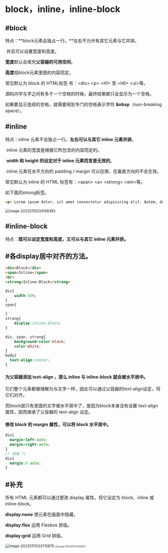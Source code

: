 # block，inline，inline-block

## #block

特点：**block元素会独占一行。**左右不允许有其它元素与它并排。

​			并且可以设置宽度和高度。

**宽度**默认会填充**父容器的可用空间**。

**高度**视block元素里面的内容而定。



常见默认为 block 的 HTML标签 有：\<div> \<p> \<h1> 至 \<h6> \<ul>等。



源码内字与字之间有多于一个空格的时候，最终结果都只会显示为一个空格。

如果要显示连续的空格，就需要用到专门的空格表示字符 **&nbsp**（non-breaking space）。



## #inline

特点：inline 元素不会独占一行。**左右可以与其它 inline 元素并排**。

​			inline 元素的宽度是根据它所包含的内容而定的。

​			**width 和 height 的设定对于 inline 元素而言是无效的**。

​			inline 元素在水平方向的 padding / margin 可以应用，在垂直方向的不会生效。

常见默认为 inline 的 HTML 标签有：\<span> \<a> \<strong> \<em>等。

如下面的strong标签。

```html
<p> Lorem ipsum dolor, sit amet consectetur adipisicing elit. Autem, ducimus earum? Reprehenderit sapiente, modi <strong>mollitia</strong> eum in, inventore accusantium autem ea nulla consequuntur pariatur asperiores ex beatae deserunt dicta officia?</p>
```

<img src="C:\Users\Zirina\AppData\Roaming\Typora\typora-user-images\image-20220110234108383.png" alt="image-20220110234108383" style="zoom:80%;" />



## #inline-block

特点：**既可以设定宽度和高度，又可以与其它 inline 元素并排。**



## #各display居中对齐的方法。

```html
<div>Block</div>
<span>Inline</span>
<br>
<strong>Inline-Block</strong>
```

```css
div{
	width:50%;
}
span{

}
strong{
	display:inline-block;
}

div, span, strong{
	background-color:black;
	color:white;
}
body{
  text-align:center;
}
```

#### 为父容器添加 **text-align** ，那么 **inline** 与 **inline-block** 就会被水平居中。

它们整个元素都被理解为与文字一样，因此可以通过父容器的text-align设定，将它们对齐。

而block就只有里面的文字被水平居中了，是因为block本身没有设置 text-align 属性，因而继承了父容器的 text-align 设定。

#### 修改 block 的 margin 属性，可以将 block 水平居中。

```css
div{
  margin-left:auto;
  margin-right:auto;
}
/* 或者 */
div{
  margin:0 auto;
}
```



## #补充

所有 HTML 元素都可以通过更改 display 属性，将它设定为 block、inline 或 inline-block。



**display:none** 使元素在画面中隐藏。

**display:flex** 运用 Flexbox 排版。

**display:grid** 运用 Grid 排版。

<img src="C:\Users\Zirina\AppData\Roaming\Typora\typora-user-images\image-20220111233715879.png" alt="image-20220111233715879" style="zoom:80%;" />

<img src="C:\Users\Zirina\AppData\Roaming\Typora\typora-user-images\image-20220111234126521.png" alt="image-20220111234126521" style="zoom:50%;" />
